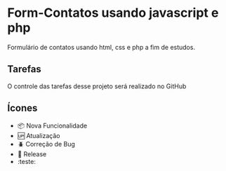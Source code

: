 # Form-Contatos usando javascript e php
Formulário de contatos usando html, css e php a fim de estudos.
## Tarefas

O controle das tarefas desse projeto será realizado no GitHub

## Ícones

- :package: Nova Funcionalidade
- :up: Atualização
- :beetle: Correção de Bug
- :checkered_flag: Release
- :teste: 
